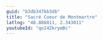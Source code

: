 ```yaml
---
guid: "b3db347bb3db"
title: "Sacré Coeur de Montmartre"
latlng: "48.886811, 2.343011"
youtubeId: "qoI4ZkrymBc" 
---
```

